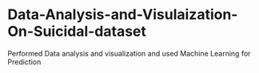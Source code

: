 # Data-Analysis-and-Visulaization-On-Suicidal-dataset
Performed Data analysis and visualization and used Machine Learning for Prediction
